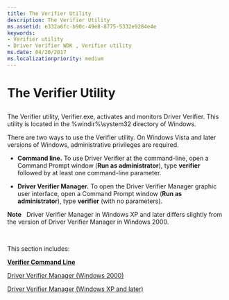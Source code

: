 ```yaml
---
title: The Verifier Utility
description: The Verifier Utility
ms.assetid: e332a6fc-b90c-49e8-8775-5332e9284e4e
keywords:
- Verifier utility
- Driver Verifier WDK , Verifier utility
ms.date: 04/20/2017
ms.localizationpriority: medium
---
```


# The Verifier Utility


## <span id="ddk_the_verifier_utility_tools"></span><span id="DDK_THE_VERIFIER_UTILITY_TOOLS"></span>


The Verifier utility, Verifier.exe, activates and monitors Driver Verifier. This utility is located in the %windir%\\system32 directory of Windows.

There are two ways to use the Verifier utility. On Windows Vista and later versions of Windows, administrative privileges are required.

-   **Command line.** To use Driver Verifier at the command-line, open a Command Prompt window (**Run as administrator**), type **verifier** followed by at least one command-line parameter.

-   **Driver Verifier Manager.** To open the Driver Verifier Manager graphic user interface, open a Command Prompt window (**Run as administrator**), type **verifier** (with no parameters).

**Note**   Driver Verifier Manager in Windows XP and later differs slightly from the version of Driver Verifier Manager in Windows 2000.

 

This section includes:

[**Verifier Command Line**](verifier-command-line.md)

[Driver Verifier Manager (Windows 2000)](driver-verifier-manager--windows-2000-.md)

[Driver Verifier Manager (Windows XP and later)](driver-verifier-manager--windows-xp-and-later-.md)

 

 





